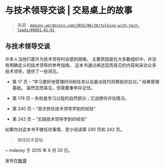 <!--yml

分类：未分类

日期：2024-05-18 05:41:41

-->

# 与技术领导交谈 | 交易桌上的故事

> 来源：[`mdavey.wordpress.com/2015/06/20/talking-with-tech-leads/#0001-01-01`](https://mdavey.wordpress.com/2015/06/20/talking-with-tech-leads/#0001-01-01)

## 与技术领导交谈

许多人当他们晋升为技术领导时会感到困难。 主要原因是在大多数组织中，并没有明确定义的技术领导的参考指南。 这本书通过阐述显而易见的内容和采访众多技术领导，提供了一些洞见。

+   第 17 页 – “学习更好地管理时间和任务以及委派技巧将帮助你应对。” 经典管理基础。 虽然显而易见，但需要重申并记住。

+   第 178 页 – 失败是学习过程的自然部分；它迫使你评估情况。

+   第 240 页 – “首次担任技术领导学到的经验”

+   第 242 页 – “实践技术领导学到的经验”

如果你对这本书不做任何事情，至少阅读第 240 页和 242 页。

> 保持技术基础

~ mdavey 于 2015 年 6 月 20 日。

发布在[敏捷](https://mdavey.wordpress.com/category/agile/)
